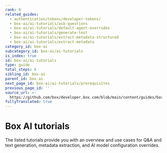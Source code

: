 ```yaml
---
rank: 0
related_guides:
  - authentication/tokens/developer-tokens/
  - box-ai/ai-tutorials/ask-questions
  - box-ai/ai-tutorials/default-agent-overrides
  - box-ai/ai-tutorials/generate-text
  - box-ai/ai-tutorials/extract-metadata-structured
  - box-ai/ai-tutorials/extract-metadata
category_id: box-ai
subcategory_id: box-ai/ai-tutorials
is_index: true
id: box-ai/ai-tutorials
type: guide
total_steps: 6
sibling_id: box-ai
parent_id: box-ai
next_page_id: box-ai/ai-tutorials/prerequisites
previous_page_id: ''
source_url: >-
  https://github.com/box/developer.box.com/blob/main/content/guides/box-ai/ai-tutorials/index.md
fullyTranslated: true
---
```

# Box AI tutorials

The listed tutorials provide you with an overview and use cases for Q&A and text generation, metadata extraction, and AI model configuration overrides.
